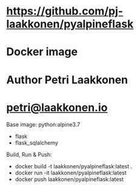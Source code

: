# https://github.com/pj-laakkonen/pyalpineflask
# Docker image
# Author Petri Laakkonen
# petri@laakkonen.io

Base image: python:alpine3.7
+ flask
+ flask_sqlalchemy

Build, Run & Push:
+ docker build -t laakkonen/pyalpineflask:latest .
+ docker run -it laakkonen/pyalpineflask:latest
+ docker push laakkonen/pyalpineflask:latest

#
#

